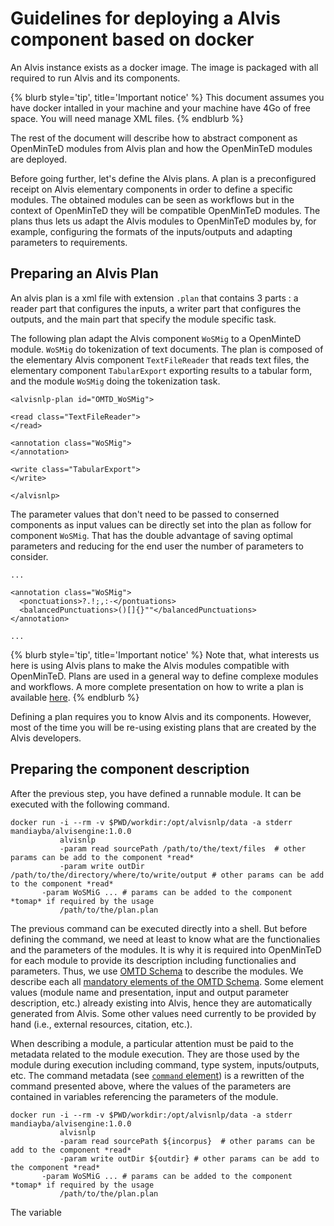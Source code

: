 # Guidelines for deploying a Alvis component based on docker
An Alvis instance exists as a docker image. The image is packaged with all required to run Alvis and its components.

{% blurb style='tip', title='Important notice' %}
This document assumes you have docker intalled in your machine and your machine have 4Go of free space. You will need manage XML files.
{% endblurb %}

The rest of the document will describe how to abstract component as OpenMinTeD modules from Alvis plan and how the OpenMinTeD modules are deployed.

Before going further, let's define the Alvis plans. A plan is a preconfigured receipt on Alvis elementary components in order to define a specific modules. The obtained modules can be seen as workflows but in the context of OpenMinTeD they will be compatible OpenMinTeD modules. The plans thus lets us adapt the Alvis modules to OpenMinTeD modules by, for example, configuring the formats of the inputs/outputs and adapting parameters to requirements.

## Preparing an Alvis Plan
An alvis plan is a xml file with extension `.plan` that contains 3 parts : a reader part that configures the inputs, a writer part that configures the outputs, and the main part that specify the module specific task.

The following plan adapt the Alvis component `WoSMig` to a OpenMinteD module. `WoSMig` do tokenization of text documents. The plan is composed of the elementary Alvis component `TextFileReader` that reads text files, the elementary component `TabularExport` exporting results to a tabular form, and the module `WoSMig` doing the tokenization task.

```
<alvisnlp-plan id="OMTD_WoSMig">

<read class="TextFileReader">
</read>

<annotation class="WoSMig">
</annotation>

<write class="TabularExport">
</write>

</alvisnlp>
```

The parameter values that don't need to be passed to conserned components as input values can be directly set into the plan as follow for component `WoSMig`. That has the double advantage of saving optimal parameters and reducing for the end user the number of parameters to consider.


```
...

<annotation class="WoSMig">
  <ponctuations>?.!;,:-</pontuations>
  <balancedPunctuations>()[]{}""</balancedPunctuations>
</annotation>

...
```

{% blurb style='tip', title='Important notice' %}
Note that, what interests us here is using Alvis plans to make the Alvis modules compatible with OpenMinTeD. Plans are used in a general way to define complexe modules and workflows. A more complete presentation on how to write a plan is available [here](https://github.com/Bibliome/alvisnlp/wiki/Writing-plans). 
{% endblurb %}

Defining a plan requires you to know Alvis and its components. However, most of the time you will be re-using existing plans that are created by the Alvis developers.


## Preparing the component description

After the previous step, you have defined a runnable module. It can be executed with the following command. 

```
docker run -i --rm -v $PWD/workdir:/opt/alvisnlp/data -a stderr mandiayba/alvisengine:1.0.0 
           alvisnlp
           -param read sourcePath /path/to/the/text/files  # other params can be add to the component *read* 
           -param write outDir /path/to/the/directory/where/to/write/output # other params can be add to the component *read* 
	   -param WoSMiG ... # params can be added to the component *tomap* if required by the usage
           /path/to/the/plan.plan
```

The previous command can be executed directly into a shell. But before defining the command, we need at least to know what are the functionalies and the parameters of the modules. It is why it is required into OpenMinTeD for each module to provide its description including functionalies and parameters. Thus, we use [OMTD Schema](https://guidelines.openminted.eu/the_omtd-share_metadata_schema.html) to describe the modules. We describe each all [mandatory elements of the OMTD Schema](https://guidelines.openminted.eu/guidelines_for_providers_of_sw_resources/recommended_schema_for_sw_resources.html). Some element values (module name and presentation, input and output parameter description, etc.) already existing into Alvis, hence they are automatically generated from Alvis. Some other values need currently to be provided by hand (i.e., external resources, citation, etc.).

When describing a module, a particular attention must be paid to the metadata related to the module execution. They are those used by the module during execution including command, type system, inputs/outputs, etc. The command metadata (see [`command` element](https://guidelines.openminted.eu/components_command.html)) is a rewritten of the command presented above, where the values of the parameters are contained in variables referencing the parameters of the module.  

```
docker run -i --rm -v $PWD/workdir:/opt/alvisnlp/data -a stderr mandiayba/alvisengine:1.0.0 
           alvisnlp
           -param read sourcePath ${incorpus}  # other params can be add to the component *read* 
           -param write outDir ${outdir} # other params can be add to the component *read* 
	   -param WoSMiG ... # params can be added to the component *tomap* if required by the usage
           /path/to/the/plan.plan
```

The variable 
